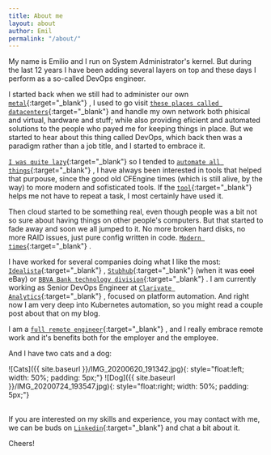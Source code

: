 ```yaml
---
title: About me
layout: about
author: Emil
permalink: "/about/"
---
```


My name is Emilio and I run on System Administrator's kernel. But during the last 12 years I have been adding several layers on top and these days I perform as a so-called DevOps engineer.

I started back when we still had to administer our own [`metal`](https://en.wikipedia.org/wiki/Bare-metal_server){:target="_blank"} , I used to go visit [`these places called datacenters`](https://spaghetticloud.com/datacenter-tour/index.html){:target="_blank"}  and handle my own network both phisical and virtual, hardware and stuff; while also providing eficient and automated solutions to the people who payed me for keeping things in place. But we started to hear about this thing called DevOps, which back then was a paradigm rather than a job title, and I started to embrace it.

[`I was quite lazy`](https://www.thegeekstuff.com/2011/07/lazy-sysadmin/){:target="_blank"}  so I tended to [`automate all things`](https://miro.medium.com/max/500/1*TKt92huSBbSnbRNuAVTx_A.jpeg){:target="_blank"} , I have always been interested in tools that helped that purpouse, since the good old CFEngine times (which is still alive, by the way) to more modern and sofisticated tools. If the [`tool`](https://3ovyg21t17l11k49tk1oma21-wpengine.netdna-ssl.com/wp-content/uploads/2017/08/Automic-CD-Map.png){:target="_blank"} helps me not have to repeat a task, I most certainly have used it.

Then cloud started to be something real, even though people was a bit not so sure about having things on other people's computers. But that started to fade away and soon we all jumped to it. No more broken hard disks, no more RAID issues, just pure config written in code. [`Modern times`](https://media1.giphy.com/media/XCxcmEQWxDdc8qsd2R/giphy.gif?cid=ecf05e4732615pk84bfugaxf4el4g2d7jrdyzmbi06w3irdh&rid=giphy.gif){:target="_blank"} .

I have worked for several companies doing what I like the most: [`Idealista`](https://www.rentalia.com/){:target="_blank"} , [`Stubhub`](https://www.stubhub.com/){:target="_blank"} (when it was ~~cool~~ eBay) or [`BBVA Bank technology division`](https://www.bbvanexttechnologies.com/){:target="_blank"} . I am currently working as Senior DevOps Engineer at [`Clarivate Analytics`](https://clarivate.com/){:target="_blank"} , focused on platform automation. And right now I am very deep into Kubernetes automation, so you might read a couple post about that on my blog.

I am a [`full remote engineer`](https://weworkremotely.com/blog){:target="_blank"} , and I really embrace remote work and it's benefits both for the employer and the employee.

And I have two cats and a dog:

![Cats]({{ site.baseurl }}/IMG_20200620_191342.jpg){: style="float:left; width: 50%; padding: 5px;"}
![Dog]({{ site.baseurl }}/IMG_20200724_193547.jpg){: style="float:right; width: 50%; padding: 5px;"}

<br>If you are interested on my skills and experience, you may contact with me, we can be buds on [`Linkedin`](https://www.linkedin.com/in/emiliourena){:target="_blank"} and chat a bit about it.

Cheers!
